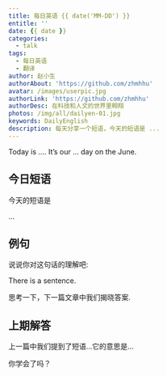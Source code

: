 ```yaml
---
title: 每日英语 {{ date('MM-DD') }}
entitle: ''
date: {{ date }}
categories:
  - talk
tags:
  - 每日英语
  - 翻译
author: 赵小生
authorAbout: 'https://github.com/zhmhhu'
avatar: /images/userpic.jpg
authorLink: 'https://github.com/zhmhhu'
authorDesc: 在科技和人文的世界里翱翔
photos: /img/all/dailyen-01.jpg
keywords: DailyEnglish
description: 每天分享一个短语，今天的短语是 ...
---
```


Today is .... It’s our ... day on the June.

## 今日短语

今天的短语是

...

## 例句

说说你对这句话的理解吧:

There is a sentence.

思考一下，下一篇文章中我们揭晓答案.

## 上期解答

上一篇中我们提到了短语...它的意思是...

你学会了吗？
